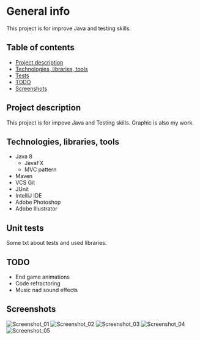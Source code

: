 # General info
This project is for improve Java and testing skills.

## Table of contents
* [Project description](#general-info)
* [Technologies, libraries, tools](#technologies,-libraries,-tools)
* [Tests](#unit-tests)
* [TODO](#todo)
* [Screenshots](#screenshots)

## Project description
This project is for impove Java and Testing skills. Graphic is also my work.

## Technologies, libraries, tools
* Java 8
    * JavaFX
    * MVC pattern
* Maven
* VCS Git
* JUnit
* IntelliJ IDE
* Adobe Photoshop
* Adobe Illustrator

## Unit tests
Some txt about tests and used libraries.

## TODO
* End game animations
* Code refractoring
* Music nad sound effects

## Screenshots

![Screenshot_01](https://user-images.githubusercontent.com/57330987/73876908-1b443c00-4858-11ea-979a-c731d3467a00.png)
![Screenshot_02](https://user-images.githubusercontent.com/57330987/73877660-5bf08500-4859-11ea-96de-2682f7f7b26b.png)
![Screenshot_03](https://user-images.githubusercontent.com/57330987/73876951-2a2aee80-4858-11ea-84dc-11da893febfa.png)
![Screenshot_04](https://user-images.githubusercontent.com/57330987/73876982-34e58380-4858-11ea-94c0-8f305047e14d.png)
![Screenshot_05](https://user-images.githubusercontent.com/57330987/73877662-5d21b200-4859-11ea-8054-97fbc54e4fa6.png)
